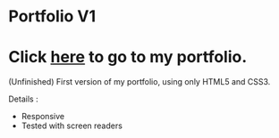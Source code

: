 # Portfolio V1

# Click [here](https://caiokenedy.github.io/Portfolio/) to go to my portfolio. 


(Unfinished) First version of my portfolio, using only HTML5 and CSS3.


Details :
- Responsive
- Tested with screen readers
